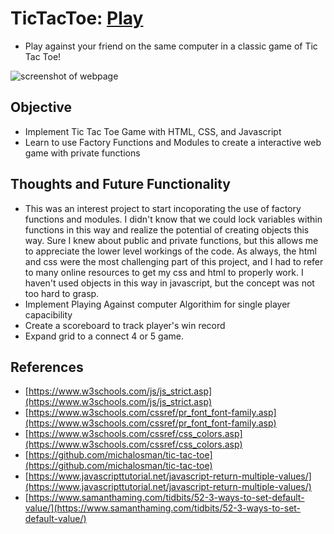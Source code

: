 # TicTacToe: [Play](https://vincentz-42.github.io/TicTacToe/)
- Play against your friend on the same computer in a classic game of Tic Tac Toe!

![screenshot of webpage](https://user-images.githubusercontent.com/49771001/129462100-59a97789-5a94-4d3b-bc48-3b980f321520.png)

## Objective
- Implement Tic Tac Toe Game with HTML, CSS, and Javascript
- Learn to use Factory Functions and Modules to create a interactive web game with private functions

## Thoughts and Future Functionality
- This was an interest project to start incoporating the use of factory functions and modules. I didn't know that we could lock variables within functions in this way and realize the potential of creating objects this way. Sure I knew about public and private functions, but this allows me to appreciate the lower level workings of the code. As always, the html and css were the most challenging part of this project, and I had to refer to many online resources to get my css and html to properly work. I haven't used objects in this way in javascript, but the concept was not too hard to grasp. 
- Implement Playing Against computer Algorithim for single player capacibility
- Create a scoreboard to track player's win record
- Expand grid to a connect 4 or 5 game. 

## References
- [https://www.w3schools.com/js/js_strict.asp](https://www.w3schools.com/js/js_strict.asp)
- [https://www.w3schools.com/cssref/pr_font_font-family.asp](https://www.w3schools.com/cssref/pr_font_font-family.asp)
- [https://www.w3schools.com/cssref/css_colors.asp](https://www.w3schools.com/cssref/css_colors.asp)
- [https://github.com/michalosman/tic-tac-toe](https://github.com/michalosman/tic-tac-toe)
- [https://www.javascripttutorial.net/javascript-return-multiple-values/](https://www.javascripttutorial.net/javascript-return-multiple-values/)
- [https://www.samanthaming.com/tidbits/52-3-ways-to-set-default-value/](https://www.samanthaming.com/tidbits/52-3-ways-to-set-default-value/)
